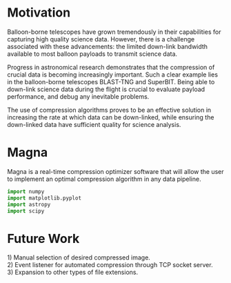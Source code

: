 # Motivation

Balloon-borne telescopes have grown tremendously in their capabilities for capturing high quality science
data. However, there is a challenge associated with these advancements: the limited down-link bandwidth
available to most balloon payloads to transmit science data. 

Progress in astronomical research
demonstrates that the compression of crucial data is becoming increasingly important. Such a clear
example lies in the balloon-borne telescopes BLAST-TNG and SuperBIT. Being able to down-link science
data during the flight is crucial to evaluate payload performance, and debug any inevitable problems. 

The use of compression algorithms proves to be an effective solution in increasing the rate at which data can
be down-linked, while ensuring the down-linked data have sufficient quality for science analysis.

# Magna 
Magna is a real-time compression optimizer software that will allow the user to implement an optimal compression algorithm in any data pipeline.

```python
import numpy
import matplotlib.pyplot
import astropy
import scipy
```

<h1>Future Work</h1>
     1) Manual selection of desired compressed image.
<br> 2) Event listener for automated compression through TCP socket server.
<br> 3) Expansion to other types of file extensions.


